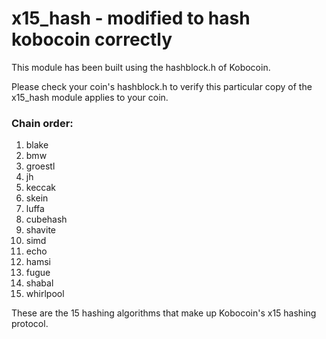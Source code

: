 # x15_hash - modified to hash kobocoin correctly

This module has been built using the hashblock.h of Kobocoin. 

Please check your coin's hashblock.h to verify this particular copy of the x15_hash module applies to your coin.

### Chain order:
1. blake
2. bmw
3. groestl
4. jh
5. keccak
6. skein
7. luffa
8. cubehash
9. shavite
10. simd
11. echo
12. hamsi
13. fugue
14. shabal
15. whirlpool

These are the 15 hashing algorithms that make up Kobocoin's x15 hashing protocol.
